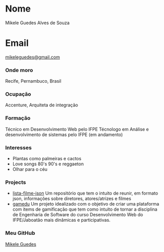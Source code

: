 # Nome
Mikele Guedes Alves de Souza

# Email
mikeleguedes@gmail.com

### Onde moro
Recife, Pernambuco, Brasil

### Ocupação
Accenture, Arquiteta de integração

### Formação
Técnico em Desenvolvimento Web pelo IFPE
Técnologo em Análise e desenvolvimento de sistemas pelo IFPE (em andamento)

### Interesses
- Plantas como palmeiras e cactos
- Love songs 80's 90's e reggaeton
- Olhar para o céu


### Projects
- [lista-filme-json](https://github.com/mikeleguedes/lista-filme-json) Um repositório que tem o intuito de reunir, em formato json, informações sobre diretores, atores/atrizes e filmes
- [gamedu](https://github.com/mikeleguedes/gamedu) Um projeto idealizado com o objetivo de criar uma plataforma com items de gamificação que tem como intuito de tornar a disciplina de Engenharia de Software  do curso Desenvolvimento Web do IFPE/Jaboatão mais dinâmicas e participativas.

### Meu GitHub
[Mikele Guedes](https://github.com/mikeleguedes)